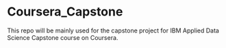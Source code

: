 # Coursera_Capstone

This repo will be mainly used for the capstone project for IBM Applied Data Science Capstone course on Coursera.
